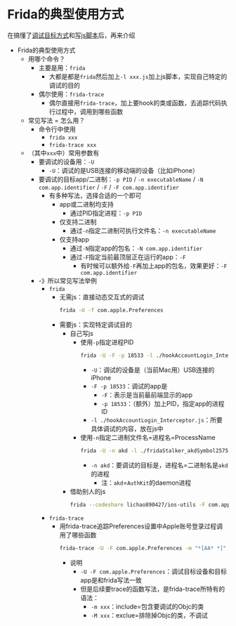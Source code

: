 # Frida的典型使用方式

在搞懂了[调试目标方式](../../use_frida/common/debug_target.md)和[写js脚本](../../use_frida/common/js_script.md)后，再来介绍

* Frida的典型使用方式
  * 用哪个命令？
    * 主要是用：`frida`
      * 大都是都是`frida`然后加上`-l xxx.js`加上js脚本，实现自己特定的调试的目的
    * 偶尔使用：`frida-trace`
      * 偶尔直接用`frida-trace`，加上要hook的类或函数，去追踪代码执行过程中，调用到哪些函数
  * 常见写法 = 怎么用？
    * 命令行中使用
      * `frida xxx`
      * `frida-trace xxx`
  * （其中`xxx`中）常用参数有
    * 要调试的设备用：`-U`
      * `-U`：调试的是USB连接的移动端的设备（比如iPhone）
    * 要调试的目标app/二进制：`-p PID` / `-n executableName` / `-N com.app.identifier` / `-F` / `-F com.app.identifier`
      * 有多种写法，选择合适的一个即可
        * app或二进制均支持
          * 通过PID指定进程：`-p PID`
        * 仅支持二进制
          * 通过`-n`指定二进制可执行文件名：`-n executableName`
        * 仅支持app
          * 通过`-N`指定app的包名：`-N com.app.identifier`
          * 通过`-F`指定当前最顶层正在运行的app：`-F`
            * 有时候可以额外给`-F`再加上app的包名，效果更好：`-F com.app.identifier`
    * -》所以常见写法举例
      * `frida`
        * 无需js：直接动态交互式的调试
          ```bash
          frida -U -f com.apple.Preferences
          ```
        * 需要js：实现特定调试目的
          * 自己写js
            * 使用`-p`指定进程PID
              ```bash
              frida -U -F -p 18533 -l ./hookAccountLogin_Interceptor.js
              ```
                * `-U`：调试的设备是（当前Mac用）USB连接的iPhone
                * `-F -p 18533`：调试的app是
                  * `-F`：表示是当前最前端显示的app
                  * `-p 18533`：（额外）加上PID，指定app的进程ID
                * `-l ./hookAccountLogin_Interceptor.js`：所要具体调试的内容，放在js中
            * 使用`-n`指定二进制文件名=进程名=ProcessName
              ```bash
              frida -U -n akd -l ./fridaStalker_akdSymbol2575.js
              ```
                * `-n akd`：要调试的目标是，进程名=二进制名是`akd`的进程
                  * 注：`akd`=`AuthKit`的daemon进程
          * 借助别人的js
            ```bash
            frida --codeshare lichao890427/ios-utils -F com.apple.Preferences
            ```
      * `frida-trace`
        * 用frida-trace追踪Preferences设置中Apple账号登录过程调用了哪些函数
          ```bash
          frida-trace -U -F com.apple.Preferences -m "*[AA* *]" -m "*[AK* *]" -m "*[AS* *]" -m "*[NSXPC* *]" -M "-[ASDBundle copyWithZone:]" -M "-[ASDInstallationEvent copyWithZone:]" -M "-[NSXPCEncoder _encodeArrayOfObjects:forKey:]" -M "-[NSXPCEncoder _encodeUnkeyedObject:]" -M "-[NSXPCEncoder _replaceObject:]" -M "-[NSXPCEncoder _checkObject:]" -M "-[NSXPCEncoder _encodeObject:]" -M "-[NSXPCConnection replacementObjectForEncoder:object:]"
          ```
          * 说明
            * `-U -F com.apple.Preferences`：调试目标设备和目标app是和frida写法一致
            * 但是后续要trace的函数写法，是frida-trace所特有的语法：
              * `-m xxx`：include=包含要调试的Objc的类
              * `-M xxx`：exclue=排除掉Objc的类，不调试
